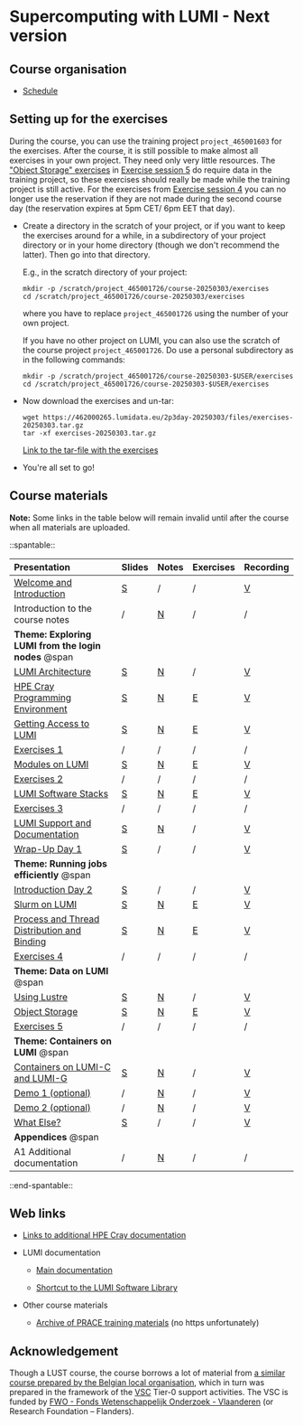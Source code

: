 # Supercomputing with LUMI - Next version

## Course organisation

<!--
-   Location: [SURF, Science Park 140, 1098 XG, Amsterdam, The Netherlands](https://maps.app.goo.gl/11bPcfD6s93PNMZK6)
-->

-   [Schedule](schedule.md)

<!--
-   [HedgeDoc for questions](https://md.sigma2.no/lumi-intro-course-amsterdam-may24?both)
-->

<!--
-   Project for the course: `project_465001603`.

    This project provides resources for the exercises. The project should not be used for your own work!
-->

<!--
-   There are two Slurm reservations for the course:

    -   CPU nodes: `LUMI_Intro_SURF_small` (on the `small` Slurm partition)
    -   GPU nodes: `LUMI_Intro_SURF_standardg` (on the `standard-g` Slurm partition)
-->


## Setting up for the exercises

During the course, you can use the training project `project_465001603` for the exercises.
After the course, it is still possible to make almost all exercises in your own project.
They need only very little resources. The ["Object Storage" exercises](E204-ObjectStorage.md)
in [Exercise session 5](ME10-Exercises-5.md) do require data in the training project, so
these exercises should really be made while the training project is still active. For the
exercises from [Exercise session 4](ME08-Exercises-4.md) you can no longer use the reservation
if they are not made during the second course day (the reservation expires at 5pm CET/ 6pm EET that
day).

-   Create a directory in the scratch of your project, or if you want to
    keep the exercises around for a while, in a subdirectory of your project directory 
    or in your home directory (though we don't recommend the latter).
    Then go into that directory.

    E.g., in the scratch directory of your project:

    ```
    mkdir -p /scratch/project_465001726/course-20250303/exercises
    cd /scratch/project_465001726/course-20250303/exercises
    ```

    where you have to replace `project_465001726` using the number of your own project.

    If you have no other project on LUMI, you can also use the scratch of the
    course project `project_465001726`. Do use a personal subdirectory as in the
    following commands:

    ```
    mkdir -p /scratch/project_465001726/course-20250303-$USER/exercises
    cd /scratch/project_465001726/course-20250303-$USER/exercises
    ```


-   Now download the exercises and un-tar:

    ```
    wget https://462000265.lumidata.eu/2p3day-20250303/files/exercises-20250303.tar.gz
    tar -xf exercises-20250303.tar.gz
    ```

    [Link to the tar-file with the exercises](https://462000265.lumidata.eu/2p3day-20250303/files/exercises-20250303.tar.gz)

-   You're all set to go!


## Course materials

**Note:** Some links in the table below will remain invalid until after the course when all
materials are uploaded.

<!-- Note: spantable fails if there are spaces after the trailing |! -->
::spantable::

| **Presentation** | **Slides** | **Notes** | **Exercises** | **Recording** |
|:-----------------|:-----------|:----------|:--------------|:--------------|
| [Welcome and Introduction](MI101-IntroductionCourse.md) | [S](https://462000265.lumidata.eu/2day-next/files/LUMI-2day-next-I101-IntroductionCourse.pdf) | / | / | [V](MI101-IntroductionCourse.md) |
| Introduction to the course notes | / | [N](000-Introduction.md) | / |  / |
| **Theme: Exploring LUMI from the login nodes** @span |  |  |  |  |
| [LUMI Architecture](M101-Architecture.md) | [S](https://462000265.lumidata.eu/2day-next/files/LUMI-2day-next-101-Architecture.pdf) | [N](101-Architecture.md) | / | [V](M101-Architecture.md) |
| [HPE Cray Programming Environment](M102-CPE.md) | [S](https://462000265.lumidata.eu/2day-next/files/LUMI-2day-next-102-CPE.pdf) | [N](102-CPE.md) | [E](E102-CPE.md) | [V](M102-CPE.md) |
| [Getting Access to LUMI](M103-Access.md) | [S](https://462000265.lumidata.eu/2day-next/files/LUMI-2day-next-103-Access.pdf) | [N](103-Access.md) | [E](E103-Access.md) | [V](M103-Access.md) |
| [Exercises 1](ME103-Exercises-1.md) | / | / | /  | / |
| [Modules on LUMI](M104-Modules.md) | [S](https://462000265.lumidata.eu/2day-next/files/LUMI-2day-next-104-Modules.pdf) | [N](104-Modules.md) | [E](E104-Modules.md) | [V](M104-Modules.md) |
| [Exercises 2](ME104-Exercises-2.md) | / | / | / | / |
| [LUMI Software Stacks](M105-SoftwareStacks.md) | [S](https://462000265.lumidata.eu/2day-next/files/LUMI-2day-next-105-SoftwareStacks.pdf) | [N](105-SoftwareStacks.md) | [E](E105-SoftwareStacks.md) | [V](M105-SoftwareStacks.md) |
| [Exercises 3](ME105-Exercises-3.md) | / | / | / | / |
| [LUMI Support and Documentation](M106-Support.md) | [S](https://462000265.lumidata.eu/2day-next/files/LUMI-2day-next-106-Support.pdf) | [N](106-Support.md) | / | [V](M106-Support.md) |
| [Wrap-Up Day 1](MI102-WrapUpDay1.md) | [S](https://462000265.lumidata.eu/2day-next/files/LUMI-2day-next-I102-WrapUpDay1.pdf) | / | / | [V](MI102-WrapUpDay1.md) |
| **Theme: Running jobs efficiently** @span |  |  |  |  |
| [Introduction Day 2](MI201-IntroductionDay2.md) | [S](https://462000265.lumidata.eu/2day-next/files/LUMI-2day-next-I201-IntroductionDay2.pdf) | / | / | [V](MI201-IntroductionDay2.md) |
| [Slurm on LUMI](M201-Slurm.md) | [S](https://462000265.lumidata.eu/2day-next/files/LUMI-2day-next-201-Slurm.pdf) | [N](201-Slurm.md) | [E](E201-Slurm.md) | [V](M201-Slurm.md) |
| [Process and Thread Distribution and Binding](M202-Binding.md) | [S](https://462000265.lumidata.eu/2day-next/files/LUMI-2day-next-202-Binding.pdf) | [N](202-Binding.md) | [E](E202-Binding.md) | [V](M202-Binding.md) |
| [Exercises 4](ME202-Exercises-4.md) | / | / | / | / |
| **Theme: Data on LUMI** @span |  |  |  |  |
| [Using Lustre](M203-Lustre.md) | [S](https://462000265.lumidata.eu/2day-next/files/LUMI-2day-next-203-Lustre.pdf) | [N](203-Lustre.md) | / | [V](M203-Lustre.md) |
| [Object Storage](M204-ObjectStorage.md) | [S](https://462000265.lumidata.eu/2day-next/files/LUMI-2day-next-204-ObjectStorage.pdf) | [N](204-ObjectStorage.md) | [E](E204-ObjectStorage.md) | [V](M204-ObjectStorage.md) |
| [Exercises 5](ME204-Exercises-5.md) | / | / | / | / |
| **Theme: Containers on LUMI** @span |  |  |  |  |
| [Containers on LUMI-C and LUMI-G](M205-Containers.md) | [S](https://462000265.lumidata.eu/2day-next/files/LUMI-2day-next-205-Containers.pdf) | [N](205-Containers.md) | / | [V](M205-Containers.md) |
| [Demo 1 (optional)](Demo1.md) | / | [N](Demo1.md) | / | [V](Demo1.md#video-of-the-demo) |
| [Demo 2 (optional)](Demo2.md) | / | [N](Demo2.md) | / | [V](Demo2.md#video-of-the-demo) |
| [What Else?](MI202-WhatElse.md) | [S](https://462000265.lumidata.eu/2day-next/files/LUMI-2day-next-I202-WhatElse.pdf) | / | / | [V](MI202-WhatElse.md) |
| **Appendices** @span |  |  |  | |
| A1 Additional documentation | / | [N](A01-Documentation.md) | / | / |

::end-spantable::


## Web links

-   [Links to additional HPE Cray documentation](A01-Documentation.md)

-   LUMI documentation

    -   [Main documentation](https://docs.lumi-supercomputer.eu/)

    -   [Shortcut to the LUMI Software Library](https://lumi-supercomputer.github.io/LUMI-EasyBuild-docs/)

-   Other course materials

    -   [Archive of PRACE training materials](https://training.prace-ri.eu/) (no https unfortunately)


## Acknowledgement

Though a LUST course, the course borrows a lot of material from
[a similar course prepared by the Belgian local organisation](https://klust.github.io/LUMI-BE-training-materials/intro-evolving/),
which in turn was prepared in the framework of the 
[VSC](https://www.vscentrum.be/) Tier-0 support activities.
The VSC is funded by 
[FWO - Fonds Wetenschappelijk Onderzoek - Vlaanderen](https://www.fwo.be/en/)
(or Research Foundation – Flanders). 
